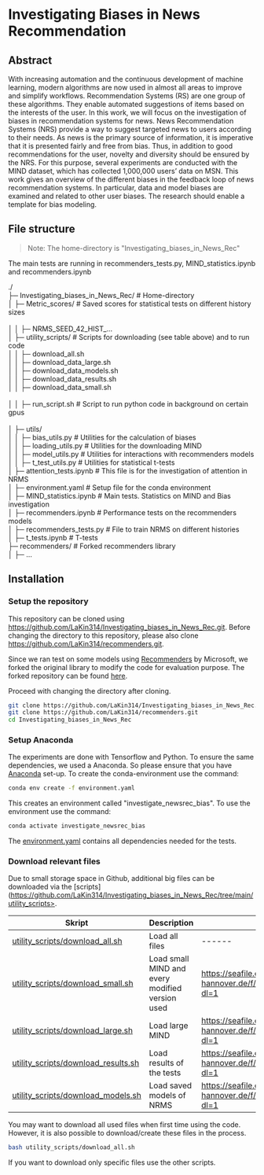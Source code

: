 # Investigating Biases in News Recommendation
## Abstract
With increasing automation and the continuous development of machine learning, modern algorithms are now used in almost all areas to improve and simplify workflows. Recommendation Systems (RS) are one group of these algorithms. They enable automated suggestions of items based on the interests of the user. In this work, we will focus on the investigation of biases in recommendation systems for news. News Recommendation Systems (NRS) provide a way to suggest targeted news to users according to their needs. As news is the primary source of information, it is imperative that it is presented fairly and free from bias. Thus, in addition to good recommendations for the user, novelty and diversity should be ensured by the NRS. For this purpose, several experiments are conducted with the MIND dataset, which has collected 1,000,000 users’ data on MSN. This work gives an overview of the different biases in the feedback loop of news recommendation systems. In particular, data and model biases are examined and related to other user biases. The research should enable a template for bias modeling. 


## File structure

> Note: The home-directory is "Investigating_biases_in_News_Rec"

The main tests are running in recommenders_tests.py, MIND_statistics.ipynb and recommenders.ipynb

./<br />
├─ Investigating_biases_in_News_Rec/        # Home-directory<br />
│  ├─ Metric_scores/                        # Saved scores for statistical tests on different history sizes<br />  
│  │  ├─ NRMS_SEED_42_HIST_...<br />
│  ├─ utility_scripts/                      # Scripts for downloading (see table above) and to run code<br />
│  │  ├─ download_all.sh<br />
│  │  ├─ download_data_large.sh<br />
│  │  ├─ download_data_models.sh<br />
│  │  ├─ download_data_results.sh<br />
│  │  ├─ download_data_small.sh<br />   
│  │  ├─ run_script.sh                      # Script to run python code in background on certain gpus<br />    
│  ├─ utils/<br />
│  │  ├─ bias_utils.py                      # Utilities for the calculation of biases<br />
│  │  ├─ loading_utils.py                   # Utilities for the downloading MIND<br />
│  │  ├─ model_utils.py                     # Utilities for interactions with recommenders models<br />
│  │  ├─ t_test_utils.py                    # Utilities for statistical t-tests<br />
│  ├─ attention_tests.ipynb                 # This file is for the investigation of attention in NRMS<br />
│  ├─ environment.yaml                      # Setup file for the conda environment<br />
│  ├─ MIND_statistics.ipynb                 # Main tests. Statistics on MIND and Bias investigation<br />
│  ├─ recommenders.ipynb                      # Performance tests on the recommenders models<br />
│  ├─ recommenders_tests.py                 # File to train NRMS on different histories<br />
│  ├─ t_tests.ipynb                         # T-tests<br />
├─ recommenders/                            # Forked recommenders library<br />
│  ├─ ...



## Installation

### Setup the repository
This repository can be cloned using <https://github.com/LaKin314/Investigating_biases_in_News_Rec.git>. Before changing the directory to this repository, please also clone <https://github.com/LaKin314/recommenders.git>.

Since we ran test on some models using [Recommenders](https://github.com/Microsoft/Recommenders) by Microsoft, we forked the original library to modify the code for evaluation purpose. The forked repository can be found [here](https://github.com/LaKin314/recommenders).

Proceed with changing the directory after cloning.

```sh
git clone https://github.com/LaKin314/Investigating_biases_in_News_Rec.git
git clone https://github.com/LaKin314/recommenders.git
cd Investigating_biases_in_News_Rec
```

### Setup Anaconda
The experiments are done with Tensorflow and Python. To ensure the same dependencies, we used a Anaconda. So please ensure that you have [Anaconda](https://docs.anaconda.com/anaconda/install/index.html) set-up. 
To create the conda-environment use the command:

```sh
conda env create -f environment.yaml
```

This creates an environment called "investigate_newsrec_bias". To use the environment use the command:

```sh
conda activate investigate_newsrec_bias
```

The [environment.yaml](https://github.com/LaKin314/Investigating_biases_in_News_Rec/blob/main/environment.yaml) contains all dependencies needed for the tests.

### Download relevant files
Due to small storage space in Github, additional big files can be downloaded via the [scripts](https://github.com/LaKin314/Investigating_biases_in_News_Rec/tree/main/utility_scripts>.

| Skript | Description| Link |
| ------ | ------ | ------ |
| [utility_scripts/download_all.sh](https://github.com/LaKin314/Investigating_biases_in_News_Rec/blob/main/utility_scripts/download_all.sh) | Load all files | ------ |
| [utility_scripts/download_small.sh](https://github.com/LaKin314/Investigating_biases_in_News_Rec/blob/main/utility_scripts/download_data_small.sh)  | Load small MIND and every modified version used| <https://seafile.cloud.uni-hannover.de/f/d1752d0ec90148ddb1bb/?dl=1> |
| [utility_scripts/download_large.sh](https://github.com/LaKin314/Investigating_biases_in_News_Rec/blob/main/utility_scripts/download_data_large.sh)  | Load large MIND | <https://seafile.cloud.uni-hannover.de/f/94ac34a318f2449180df/?dl=1> |
| [utility_scripts/download_results.sh](https://github.com/LaKin314/Investigating_biases_in_News_Rec/blob/main/utility_scripts/download_data_results.sh)  | Load results of the tests | <https://seafile.cloud.uni-hannover.de/f/20fe4c6c2b874fd79106/?dl=1> |
| [utility_scripts/download_models.sh](https://github.com/LaKin314/Investigating_biases_in_News_Rec/blob/main/utility_scripts/download_data_models.sh) | Load saved models of NRMS | <https://seafile.cloud.uni-hannover.de/f/a7329732a61c4a7383a4/?dl=1> |

You may want to download all used files when first time using the code. However, it is also possible to download/create these files in the process. 

```sh
bash utility_scripts/download_all.sh
```
If you want to download only specific files use the other scripts.

